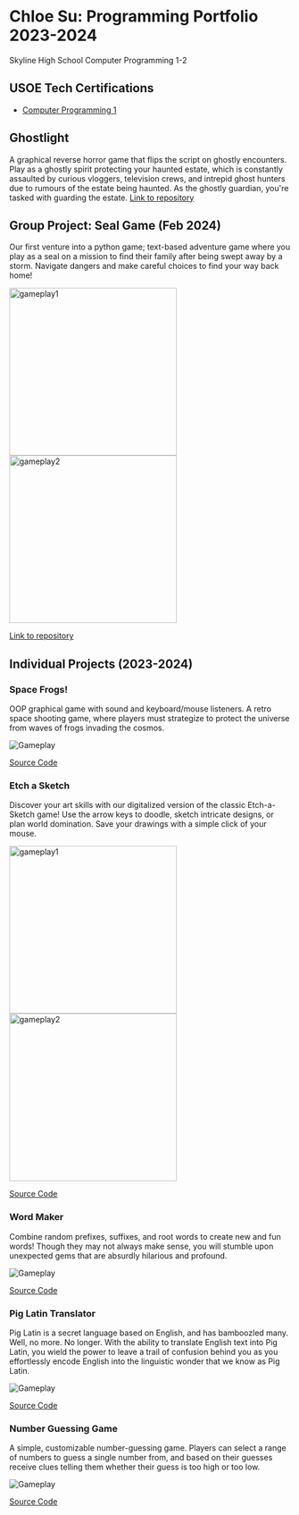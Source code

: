 # Chloe Su: Programming Portfolio 2023-2024
Skyline High School Computer Programming 1-2



## USOE Tech Certifications
* [Computer Programming 1](https://github.com/akiaxin/ProgrammingPortfolio/blob/main/images/comprog1.pdf)




## Ghostlight
A graphical reverse horror game that flips the script on ghostly encounters. Play as a ghostly spirit protecting your haunted estate, which is constantly assaulted by curious vloggers, television crews, and intrepid ghost hunters due to rumours of the estate being haunted. As the ghostly guardian, you're tasked with guarding the estate. 
[Link to repository](https://github.com/akiaxin/Ghostlight/blob/main/README.md)



## Group Project: Seal Game (Feb 2024)
Our first venture into a python game; text-based adventure game where you play as a seal on a mission to find their family after being swept away by a storm. Navigate dangers and make careful choices to find your way back home!

<img src="https://github.com/akiaxin/ProgrammingPortfolio/blob/main/images/sealgame1.png?raw=true" alt="gameplay1" width="300"> <img src="https://github.com/akiaxin/ProgrammingPortfolio/blob/main/images/sealgame2.png?raw=true" alt="gameplay2" width="300">

[Link to repository](https://github.com/akiaxin/SurrealSeal "Link to repository")




## Individual Projects (2023-2024)

### Space Frogs!
OOP graphical game with sound and keyboard/mouse listeners. A retro space shooting game, where players must strategize to protect the universe from waves of frogs invading the cosmos.

![Gameplay](https://github.com/akiaxin/ProgrammingPortfolio/blob/main/images/spacefrogs1.png?raw=true)

[Source Code](https://github.com/akiaxin/programming/blob/main/src/SpaceFrogs.zip)



### Etch a Sketch
Discover your art skills with our digitalized version of the classic Etch-a-Sketch game! Use the arrow keys to doodle, sketch intricate designs, or plan world domination. Save your drawings with a simple click of your mouse. 

<img src="https://github.com/akiaxin/ProgrammingPortfolio/blob/main/images/etchasketch2.png?raw=true" alt="gameplay1" width="300"> <img src="https://github.com/akiaxin/ProgrammingPortfolio/blob/main/images/etchasketch1.png?raw=true" alt="gameplay2" width="300">

[Source Code](https://github.com/akiaxin/programming/blob/main/src/EtchASketch.zip)



### Word Maker
Combine random prefixes, suffixes, and root words to create new and fun words! Though they may not always make sense, you will stumble upon unexpected gems that are absurdly hilarious and profound.

![Gameplay](https://github.com/akiaxin/ProgrammingPortfolio/blob/main/images/wordmaker.png?raw=true)

[Source Code](https://github.com/akiaxin/programming/blob/main/src/wordwizard.py)



### Pig Latin Translator
Pig Latin is a secret language based on English, and has bamboozled many. Well, no more. No longer. With the ability to translate English text into Pig Latin, you wield the power to leave a trail of confusion behind you as you effortlessly encode English into the linguistic wonder that we know as Pig Latin.

![Gameplay](https://github.com/akiaxin/ProgrammingPortfolio/blob/main/images/piglatin1.png?raw=true)

[Source Code](https://github.com/akiaxin/programming/blob/main/src/piglatin.py)



### Number Guessing Game
A simple, customizable number-guessing game. Players can select a range of numbers to guess a single number from, and based on their guesses receive clues telling them whether their guess is too high or too low.

![Gameplay](https://github.com/akiaxin/ProgrammingPortfolio/blob/main/images/numgame1.png?raw=true)

[Source Code](https://github.com/akiaxin/programming/blob/main/src/numgame.py)
